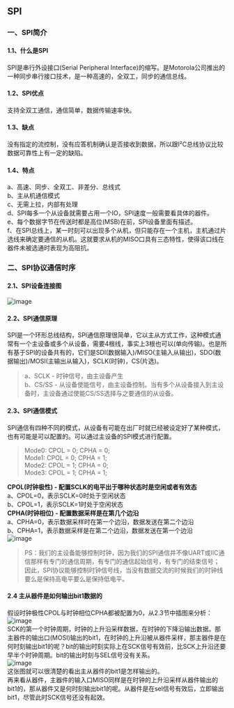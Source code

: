 SPI
---

### 一、SPI简介

#### 1.1、什么是SPI

SPI是串行外设接口(Serial Peripheral Interface)的缩写。是Motorola公司推出的一种同步串行接口技术，是一种高速的，全双工，同步的通信总线。

#### 1.2、SPI优点

支持全双工通信，通信简单，数据传输速率快。

#### 1.3、缺点

没有指定的流控制，没有应答机制确认是否接收到数据，所以跟I²C总线协议比较数据可靠性上有一定的缺陷。

#### 1.4、特点

a、高速、同步、全双工、非差分、总线式  
b、主从机通信模式  
c、无需上拉，内部有处理  
d、SPI每多一个从设备就需要占用一个IO，SPI速度一般需要看具体的器件。  
e、每个数据字节在传送时都是高位(MSB)在前，SPI设备里面有描述。  
f、在SPI总线上，某一时刻可以出现多个从机，但只能存在一个主机，主机通过片选线来确定要通信的从机。这就要求从机的MISO口具有三态特性，使得该口线在器件未被选通时表现为高阻抗。

### 二、SPI协议通信时序

#### 2.1、SPI设备连接图

![image](http://p1jvdr9xx.bkt.clouddn.com/%E8%AE%BE%E5%A4%87%E8%BF%9E%E6%8E%A5%E6%A1%86%E5%9B%BE.gif)

#### 2.2、SPI通信原理

SPI是一个环形总线结构，SPI通信原理很简单，它以主从方式工作，这种模式通常有一个主设备或多个从设备，需要4根线，事实上3根也可以(单向传输)。也是所有基于SPI的设备共有的，它们是SDI(数据输入)/MISO(主输入从输出)，SDO(数据输出)/MOSI(主输出从输入)，SCLK(时钟)，CS(片选)。  
> a、SCLK - 时钟信号，由主设备产生  
> b、CS/SS - 从设备使能信号，由主设备控制。当有多个从设备接入到主设备时，主设备通过使能CS/SS选择与之要通信的从设备。

#### 2.3、SPI通信模式

SPI通信有四种不同的模式，从设备有可能在出厂时就已经被设定好了某种模式，也有可能是可以配置的。可以通过主设备的SPI模式进行配置。  
>Mode0: CPOL = 0; CPHA = 0;  
>Mode1: CPOL = 0; CPHA = 1;  
>Mode2: CPOL = 1; CPHA = 0;  
>Mode3: CPOL = 1; CPHA = 1;

**CPOL(时钟极性) - 配置SCLK的电平出于哪种状态时是空闲或者有效态**  
a、CPOL=0，表示SCLK=0时处于空闲状态  
b、CPOL=1，表示SCLK=1时处于空闲状态  
**CPHA(时钟相位) - 配置数据采样是在第几个边沿**  
a、CPHA=0，表示数据采样时在第一个边沿，数据发送在第二个边沿  
b、CPHA=1，表示数据采样是在第二个边沿，数据发送在第一个边沿  
![image](http://p1jvdr9xx.bkt.clouddn.com/SPI%E6%97%B6%E5%BA%8F%E5%9B%BE.gif)  
>PS：我们的主设备能够控制时钟，因为我们的SPI通信并不像UART或IIC通信那样有专门的通信周期，有专门的通信起始信号，有专门的结束信号；  
>因此，SPI协议能够控制时钟信号线，当没有数据交流的时候我们的时钟线要么是保持高电平要么是保持低电平。

#### 2.4 主从器件是如何输出bit1数据的

假设时钟极性CPOL与时钟相位CPHA都被配置为0，从2.3节中插图来分析：  
![image](http://p1jvdr9xx.bkt.clouddn.com/a.gif)  
SCK的第一个时钟周期，时钟的上升沿采样数据，在时钟的下降沿输出数据。那主器件的输出口(MOSI)输出的bit1，在时钟的上升沿被从器件采样，那主器件是在何时刻输出bit1的呢？bit的输出时刻实际上在SCK信号有效前，比SCK上升沿还要早半个时钟周期。bit的输出时刻与SEL信号没有关系。  
![image](http://p1jvdr9xx.bkt.clouddn.com/bit1%E6%95%B0%E6%8D%AE%E8%BE%93%E5%87%BA.gif)  
这张图就可以很清楚的看出主从器件的bit1是怎样输出的。  
再来看从器件，主器件的输入口MISO同样是在时钟的上升沿采样从器件输出的bit1的，那从器件又是何时刻输出bit1的呢。从器件是在sel信号有效后，立即输出bit1，尽管此时SCK信号还没有起效。

